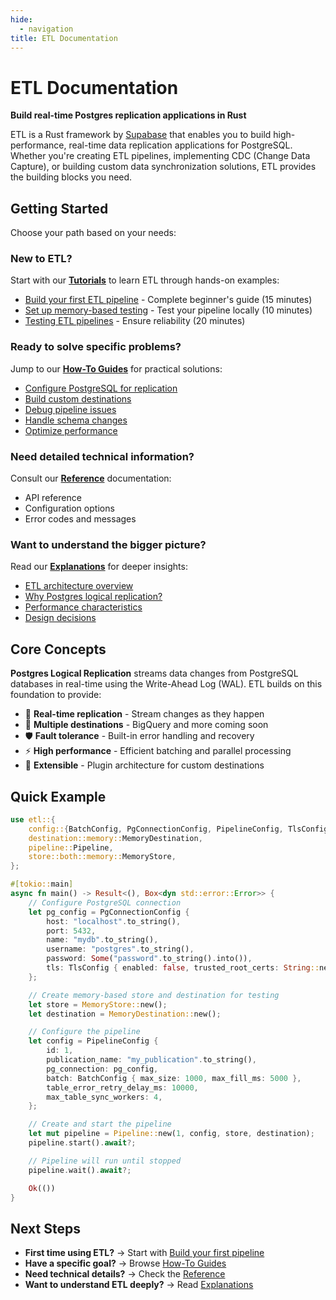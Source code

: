 ```yaml
---
hide:
  - navigation
title: ETL Documentation
---
```


# ETL Documentation

**Build real-time Postgres replication applications in Rust**

ETL is a Rust framework by [Supabase](https://supabase.com) that enables you to build high-performance, real-time data replication applications for PostgreSQL. Whether you're creating ETL pipelines, implementing CDC (Change Data Capture), or building custom data synchronization solutions, ETL provides the building blocks you need.

## Getting Started

Choose your path based on your needs:

### New to ETL?
Start with our **[Tutorials](tutorials/)** to learn ETL through hands-on examples:

- [Build your first ETL pipeline](tutorials/first-pipeline/) - Complete beginner's guide (15 minutes)
- [Set up memory-based testing](tutorials/memory-destination/) - Test your pipeline locally (10 minutes)
- [Testing ETL pipelines](tutorials/testing-pipelines/) - Ensure reliability (20 minutes)

### Ready to solve specific problems?
Jump to our **[How-To Guides](how-to/)** for practical solutions:

- [Configure PostgreSQL for replication](how-to/configure-postgres/)
- [Build custom destinations](how-to/custom-destinations/)
- [Debug pipeline issues](how-to/debugging/)
- [Handle schema changes](how-to/schema-changes/)
- [Optimize performance](how-to/performance/)

### Need detailed technical information?
Consult our **[Reference](reference/)** documentation:

- API reference
- Configuration options
- Error codes and messages

### Want to understand the bigger picture?
Read our **[Explanations](explanation/)** for deeper insights:

- [ETL architecture overview](explanation/architecture/)
- [Why Postgres logical replication?](explanation/replication/)
- [Performance characteristics](explanation/performance/)
- [Design decisions](explanation/design/)

## Core Concepts

**Postgres Logical Replication** streams data changes from PostgreSQL databases in real-time using the Write-Ahead Log (WAL). ETL builds on this foundation to provide:

- 🚀 **Real-time replication** - Stream changes as they happen
- 🔄 **Multiple destinations** - BigQuery and more coming soon
- 🛡️ **Fault tolerance** - Built-in error handling and recovery
- ⚡ **High performance** - Efficient batching and parallel processing
- 🔧 **Extensible** - Plugin architecture for custom destinations

## Quick Example

```rust
use etl::{
    config::{BatchConfig, PgConnectionConfig, PipelineConfig, TlsConfig},
    destination::memory::MemoryDestination,
    pipeline::Pipeline,
    store::both::memory::MemoryStore,
};

#[tokio::main]
async fn main() -> Result<(), Box<dyn std::error::Error>> {
    // Configure PostgreSQL connection
    let pg_config = PgConnectionConfig {
        host: "localhost".to_string(),
        port: 5432,
        name: "mydb".to_string(),
        username: "postgres".to_string(),
        password: Some("password".to_string().into()),
        tls: TlsConfig { enabled: false, trusted_root_certs: String::new() },
    };

    // Create memory-based store and destination for testing
    let store = MemoryStore::new();
    let destination = MemoryDestination::new();

    // Configure the pipeline
    let config = PipelineConfig {
        id: 1,
        publication_name: "my_publication".to_string(),
        pg_connection: pg_config,
        batch: BatchConfig { max_size: 1000, max_fill_ms: 5000 },
        table_error_retry_delay_ms: 10000,
        max_table_sync_workers: 4,
    };

    // Create and start the pipeline
    let mut pipeline = Pipeline::new(1, config, store, destination);
    pipeline.start().await?;

    // Pipeline will run until stopped
    pipeline.wait().await?;

    Ok(())
}
```

## Next Steps

- **First time using ETL?** → Start with [Build your first pipeline](tutorials/first-pipeline/)
- **Have a specific goal?** → Browse [How-To Guides](how-to/)  
- **Need technical details?** → Check the [Reference](reference/)
- **Want to understand ETL deeply?** → Read [Explanations](explanation/)
